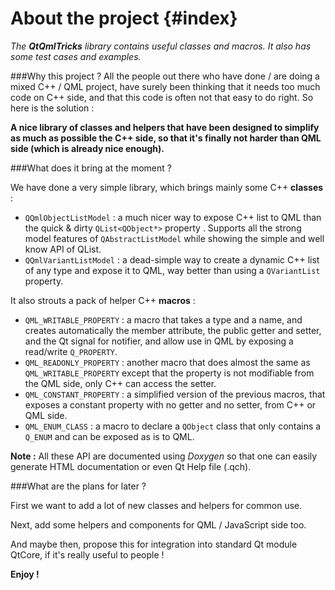 About the project       {#index}
=================

_The **QtQmlTricks** library contains useful classes and macros. It also has some test cases and examples._


###Why this project ?
All the people out there who have done / are doing a mixed C++ / QML project, have surely been thinking that it needs too much code on C++ side, and that this code is often not that easy to do right. So here is the solution :

**A nice library of classes and helpers that have been designed to simplify as much as possible the C++ side, so that it's finally not harder than QML side (which is already nice enough).**


###What does it bring at the moment ?

We have done a very simple library, which brings mainly some C++ **classes** :

* `QQmlObjectListModel` : a much nicer way to expose C++ list to QML than the quick & dirty `QList<QObject*>` property . Supports all the strong model features of `QAbstractListModel` while showing the simple and well know API of QList.
* `QQmlVariantListModel` : a dead-simple way to create a dynamic C++ list of any type and expose it to QML, way better than using a `QVariantList` property.

It also strouts a pack of helper C++ **macros** :

* `QML_WRITABLE_PROPERTY` : a macro that takes a type and a name, and creates automatically the member attribute, the public getter and setter, and the Qt signal for notifier, and allow use in QML by exposing a read/write `Q_PROPERTY`.
* `QML_READONLY_PROPERTY` : another macro that does almost the same as `QML_WRITABLE_PROPERTY` except that the property is not modifiable from the QML side, only C++ can access the setter.
* `QML_CONSTANT_PROPERTY` : a simplified version of the previous macros, that exposes a constant property with no getter and no setter, from C++ or QML side.
* `QML_ENUM_CLASS` : a macro to declare a `QObject` class that only contains a `Q_ENUM` and can be exposed as is to QML.


**Note :** All these API are documented using _Doxygen_ so that one can easily generate HTML documentation or even Qt Help file (.qch).


###What are the plans for later ?

First we want to add a lot of new classes and helpers for common use.

Next, add some helpers and components for QML / JavaScript side too.

And maybe then, propose this for integration into standard Qt module QtCore, if it's really useful to people !


**Enjoy !**

